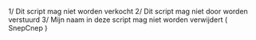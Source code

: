 1/ Dit script mag niet worden verkocht
2/ Dit script mag niet door worden verstuurd
3/ Mijn naam in deze script mag niet worden verwijdert ( SnepCnep )
